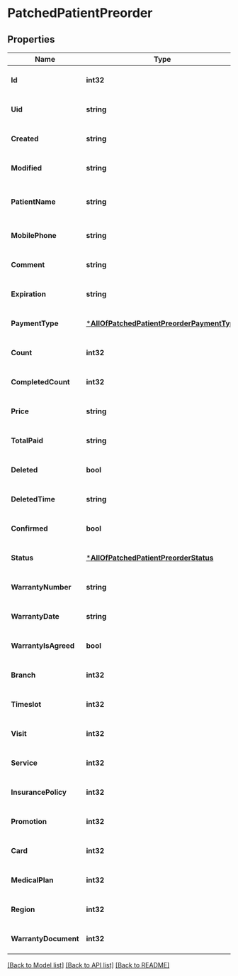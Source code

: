 # PatchedPatientPreorder

## Properties
Name | Type | Description | Notes
------------ | ------------- | ------------- | -------------
**Id** | **int32** |  | [optional] [default to null]
**Uid** | **string** |  | [optional] [default to null]
**Created** | **string** |  | [optional] [default to null]
**Modified** | **string** |  | [optional] [default to null]
**PatientName** | **string** | Patient full name: first, last &amp; middle | [optional] [default to null]
**MobilePhone** | **string** | Digits only | [optional] [default to null]
**Comment** | **string** |  | [optional] [default to null]
**Expiration** | **string** |  | [optional] [default to null]
**PaymentType** | [***AllOfPatchedPatientPreorderPaymentType**](AllOfPatchedPatientPreorderPaymentType.md) |  | [optional] [default to null]
**Count** | **int32** |  | [optional] [default to null]
**CompletedCount** | **int32** |  | [optional] [default to null]
**Price** | **string** |  | [optional] [default to null]
**TotalPaid** | **string** |  | [optional] [default to null]
**Deleted** | **bool** |  | [optional] [default to null]
**DeletedTime** | **string** |  | [optional] [default to null]
**Confirmed** | **bool** |  | [optional] [default to null]
**Status** | [***AllOfPatchedPatientPreorderStatus**](AllOfPatchedPatientPreorderStatus.md) |  | [optional] [default to null]
**WarrantyNumber** | **string** |  | [optional] [default to null]
**WarrantyDate** | **string** |  | [optional] [default to null]
**WarrantyIsAgreed** | **bool** |  | [optional] [default to null]
**Branch** | **int32** |  | [optional] [default to null]
**Timeslot** | **int32** |  | [optional] [default to null]
**Visit** | **int32** |  | [optional] [default to null]
**Service** | **int32** | List of services | [optional] [default to null]
**InsurancePolicy** | **int32** |  | [optional] [default to null]
**Promotion** | **int32** |  | [optional] [default to null]
**Card** | **int32** |  | [optional] [default to null]
**MedicalPlan** | **int32** |  | [optional] [default to null]
**Region** | **int32** |  | [optional] [default to null]
**WarrantyDocument** | **int32** |  | [optional] [default to null]

[[Back to Model list]](../README.md#documentation-for-models) [[Back to API list]](../README.md#documentation-for-api-endpoints) [[Back to README]](../README.md)

